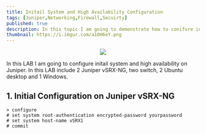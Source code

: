 ```yaml
---
title: Initail System and High Availability Configuration
tags: [Juniper,Networking,Firewall,Secuirty]
published: true
description: In this topic I am going to demonstrate how to conifure initail system and high availability on Juniper vSRX-NG on Junos 21.2R1.10. 
thumbnail: https://i.imgur.com/a1OH6eY.png
---
```


<p align = "center">
<img src = "https://i.imgur.com/a1OH6eY.png">
</p>

In this LAB I am going to configure initail system and high availability on Juniper. In this LAB include 2 Juniper vSRX-NG, two switch, 2 Ubuntu desktop and 1 Windows.

## [](#header-2) 1. Initial Configuration on Juniper vSRX-NG
```
> configure
# set system root-authentication encrypted-password yourpassword
# set system host-name vSRX1
# commit
```
